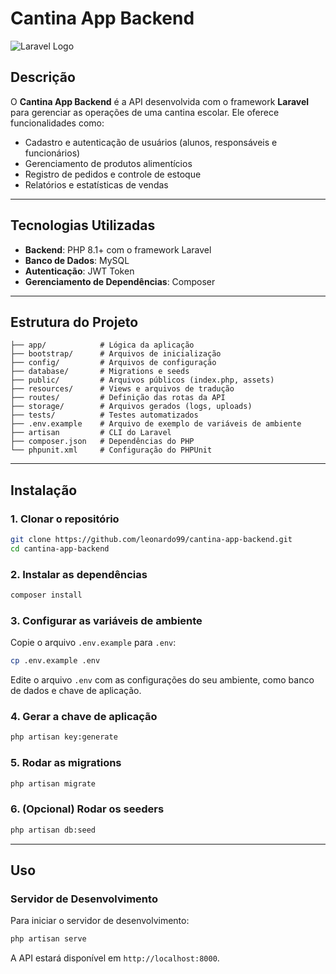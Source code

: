 
# Cantina App Backend

![Laravel Logo](https://laravel.com/img/logomark.min.svg)

## Descrição

O **Cantina App Backend** é a API desenvolvida com o framework **Laravel** para gerenciar as operações de uma cantina escolar. Ele oferece funcionalidades como:

- Cadastro e autenticação de usuários (alunos, responsáveis e funcionários)
- Gerenciamento de produtos alimentícios
- Registro de pedidos e controle de estoque
- Relatórios e estatísticas de vendas

---

## Tecnologias Utilizadas

- **Backend**: PHP 8.1+ com o framework Laravel
- **Banco de Dados**: MySQL
- **Autenticação**: JWT Token
- **Gerenciamento de Dependências**: Composer

---

## Estrutura do Projeto

```
├── app/            # Lógica da aplicação
├── bootstrap/      # Arquivos de inicialização
├── config/         # Arquivos de configuração
├── database/       # Migrations e seeds
├── public/         # Arquivos públicos (index.php, assets)
├── resources/      # Views e arquivos de tradução
├── routes/         # Definição das rotas da API
├── storage/        # Arquivos gerados (logs, uploads)
├── tests/          # Testes automatizados
├── .env.example    # Arquivo de exemplo de variáveis de ambiente
├── artisan         # CLI do Laravel
├── composer.json   # Dependências do PHP
└── phpunit.xml     # Configuração do PHPUnit
```

---

## Instalação

### 1. Clonar o repositório

```bash
git clone https://github.com/leonardo99/cantina-app-backend.git
cd cantina-app-backend
```

### 2. Instalar as dependências

```bash
composer install
```

### 3. Configurar as variáveis de ambiente

Copie o arquivo `.env.example` para `.env`:

```bash
cp .env.example .env
```

Edite o arquivo `.env` com as configurações do seu ambiente, como banco de dados e chave de aplicação.

### 4. Gerar a chave de aplicação

```bash
php artisan key:generate
```

### 5. Rodar as migrations

```bash
php artisan migrate
```

### 6. (Opcional) Rodar os seeders

```bash
php artisan db:seed
```

---

## Uso

### Servidor de Desenvolvimento

Para iniciar o servidor de desenvolvimento:

```bash
php artisan serve
```

A API estará disponível em `http://localhost:8000`.